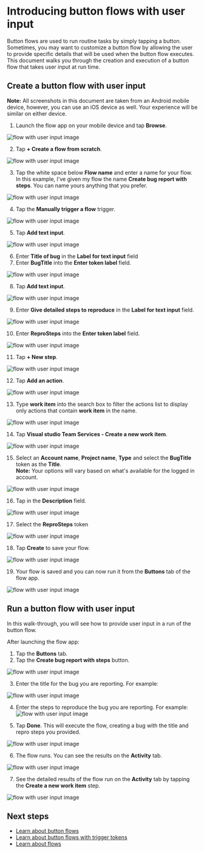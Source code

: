 <properties
    pageTitle="Learn how to automate repetitive tasks with button flows that take user input | Microsoft Flow"
    description="Microsoft Flow makes it easy automate repetitive tasks. Your flows can even take user input when running a repetitive task."
    services=""
    suite="flow"
    documentationCenter="na"
    authors="msftman"
    manager="anneta"
    editor=""
    tags=""/>

<tags
   ms.service="flow"
   ms.devlang="na"
   ms.topic="article"
   ms.tgt_pltfrm="na"
   ms.workload="na"
   ms.date="01/24/2017"
   ms.author="deonhe"/>


# Introducing button flows with user input 

Button flows are used to run routine tasks by simply tapping a button. Sometimes, you may want to customize a button flow by allowing the user to provide specific details that will be used when the button flow executes. This document walks you through the creation and execution of a button flow that takes user input at run time. 


## Create a button flow with user input  

**Note:** All screenshots in this document are taken from an Android mobile device, however, you can use an iOS device as well. Your experience will be similar on either device.  

1. Launch the flow app on your mobile device and tap **Browse**.  

![flow with user input image](./media/button-flow-with-user-input-tokens/mt0.png)  

2. Tap **+ Create a flow from scratch**.  

![flow with user input image](./media/button-flow-with-user-input-tokens/mt1.png)  

3. Tap the white space below **Flow name**  and enter a name for your flow. In this example, I've given my flow the name **Create bug report with steps**. You can name yours anything that you prefer.  

![flow with user input image](./media/button-flow-with-user-input-tokens/mt2.png)  

4. Tap the **Manually trigger a flow** trigger.  

![flow with user input image](./media/button-flow-with-user-input-tokens/mt3.png)  

5. Tap **Add text input**.  

![flow with user input image](./media/button-flow-with-user-input-tokens/mt6.png)  

6. Enter **Title of bug** in the **Label for text input** field  
7. Enter **BugTitle** into the **Enter token label** field.  

![flow with user input image](./media/button-flow-with-user-input-tokens/mt4.png)  

8. Tap **Add text input**.  

![flow with user input image](./media/button-flow-with-user-input-tokens/mt6.png)  

9. Enter **Give detailed steps to reproduce** in the **Label for text input** field.  

![flow with user input image](./media/button-flow-with-user-input-tokens/mt7.png)  

10. Enter **ReproSteps** into the **Enter token label** field.  

![flow with user input image](./media/button-flow-with-user-input-tokens/mt8.png)  

11. Tap **+ New step**.  

![flow with user input image](./media/button-flow-with-user-input-tokens/mt9.png)  

12. Tap **Add an action**.  

![flow with user input image](./media/button-flow-with-user-input-tokens/mt9-addaction.png)  

13. Type **work item** into the search box to filter the actions list to display only actions that contain **work item** in the name.  

![flow with user input image](./media/button-flow-with-user-input-tokens/mt10.png)  

14. Tap **Visual studio Team Services - Create a new work item**.  

![flow with user input image](./media/button-flow-with-user-input-tokens/mt11-create-item.png)  

15. Select an **Account name**, **Project name**, **Type** and select the **BugTitle** token as the **Title**.  
**Note:** Your options will vary based on what's available for the logged in account.  

![flow with user input image](./media/button-flow-with-user-input-tokens/mt11.png)  

16. Tap in the **Description** field.  

![flow with user input image](./media/button-flow-with-user-input-tokens/mt12.png)  

17. Select the **ReproSteps** token  

![flow with user input image](./media/button-flow-with-user-input-tokens/mt13.png)  

18. Tap **Create** to save your flow.  

![flow with user input image](./media/button-flow-with-user-input-tokens/mt13-save.png)  

19. Your flow is saved and you can now run it from the **Buttons** tab of the flow app.  

![flow with user input image](./media/button-flow-with-user-input-tokens/mt14.png)  

## Run a button flow with user input
In this walk-through, you will see how to provide user input in a run of the button flow.  

After launching the flow app:  
1. Tap the **Buttons** tab.  
2. Tap the **Create bug report with steps** button.  

![flow with user input image](./media/button-flow-with-user-input-tokens/runmt1.png)  

3. Enter the title for the bug you are reporting. For example:  

![flow with user input image](./media/button-flow-with-user-input-tokens/runmt2.png)  

4. Enter the steps to reproduce the bug you are reporting. For example:  
![flow with user input image](./media/button-flow-with-user-input-tokens/runmt3.png)  

5. Tap **Done**. This will execute the flow, creating a bug with the title and repro steps you provided.  

![flow with user input image](./media/button-flow-with-user-input-tokens/runmt3-5.png)  

6. The flow runs. You can see the results on the **Activity** tab.  

![flow with user input image](./media/button-flow-with-user-input-tokens/runmt5.png)  

7. See the detailed results of the flow run on the **Activity** tab by tapping the **Create a new work item** step.  

![flow with user input image](./media/button-flow-with-user-input-tokens/runmt6.png)  

## Next steps

- [Learn about button flows](./introduction-to-button-flows.md)  
- [Learn about button flows with trigger tokens](./introduction-to-button-trigger-tokens.md)  
- [Learn about flows](./guided-learning/learning-introducing-flow.md)  
